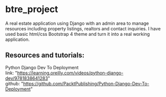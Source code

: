 # btre_project

A real estate application using Django with an admin area to manage resources including property listings, realtors and contact inquiries.
I have used  basic html/css Bootstrap 4 theme and turn it into a real working application. 





## Resources and tutorials:</br>
Python Django Dev To Deployment</br>
link: "https://learning.oreilly.com/videos/python-django-dev/9781838641283" <br>
github: "https://github.com/PacktPublishing/Python-Django-Dev-To-Deployment"
